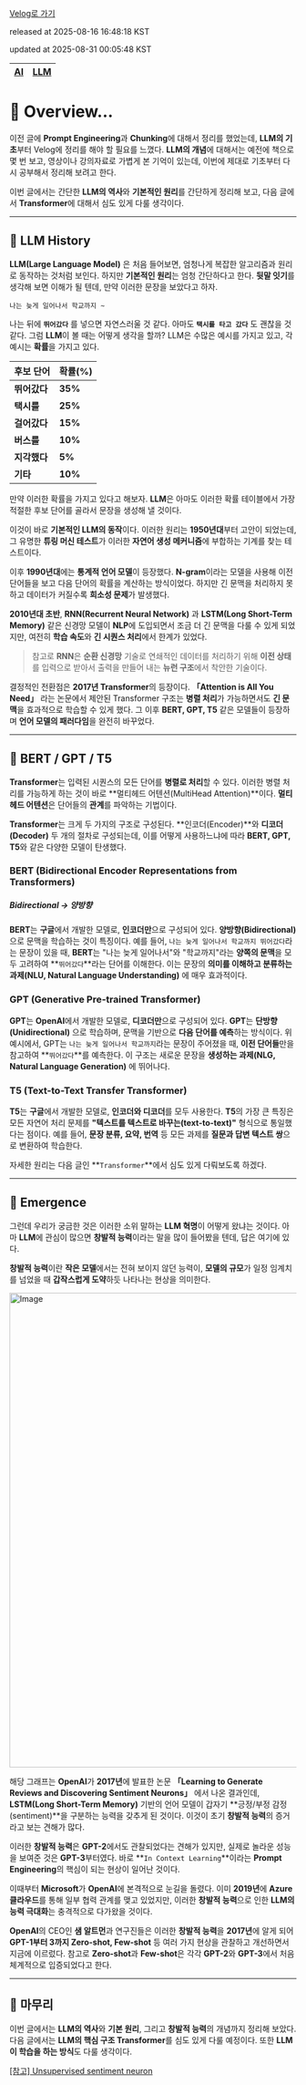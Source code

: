 [Velog로 가기](https://velog.io/@choi-hyk/LLM-Overview)

released at 2025-08-16 16:48:18 KST

updated at 2025-08-31 00:05:48 KST

|[AI](https://velog.io/tags/AI)|[LLM](https://velog.io/tags/LLM)|
|----|----|

# 📖 Overview...

이전 글에 **Prompt Engineering**과 **Chunking**에 대해서 정리를 했었는데, **LLM의 기초**부터 Velog에 정리를 해야 할 필요를 느꼈다. **LLM의 개념**에 대해서는 예전에 책으로 몇 번 보고, 영상이나 강의자료로 가볍게 본 기억이 있는데, 이번에 제대로 기초부터 다시 공부해서 정리해 보려고 한다.

이번 글에서는 간단한 **LLM의 역사**와 **기본적인 원리**를 간단하게 정리해 보고, 다음 글에서 **Transformer**에 대해서 심도 있게 다룰 생각이다.

---

## 📜 LLM History

**LLM(Large Language Model)** 은 처음 들어보면, 엄청나게 복잡한 알고리즘과 원리로 동작하는 것처럼 보인다. 하지만 **기본적인 원리**는 엄청 간단하다고 한다. **뒷말 잇기**를 생각해 보면 이해가 될 텐데, 만약 이러한 문장을 보았다고 하자.

`나는 늦게 일어나서 학교까지 ~`

나는 뒤에 **`뛰어갔다`** 를 넣으면 자연스러울 것 같다. 아마도 **`택시를 타고 갔다`** 도 괜찮을 것 같다. 그럼 **LLM**이 볼 때는 어떻게 생각을 할까? LLM은 수많은 예시를 가지고 있고, 각 예시는 **확률**을 가지고 있다.

| 후보 단어    | 확률(%)   |
| -------- | ------- |
| **뛰어갔다** | **35%** |
| **택시를**  | **25%** |
| **걸어갔다** | **15%** |
| **버스를**  | **10%** |
| **지각했다** | **5%**  |
| **기타**   | **10%** |

만약 이러한 확률을 가지고 있다고 해보자. **LLM**은 아마도 이러한 확률 테이블에서 가장 적절한 후보 단어를 골라서 문장을 생성해 낼 것이다.

이것이 바로 **기본적인 LLM의 동작**이다. 이러한 원리는 **1950년대**부터 고안이 되었는데, 그 유명한 **튜링 머신 테스트**가 이러한 **자연어 생성 메커니즘**에 부합하는 기계를 찾는 테스트이다.

이후 **1990년대**에는 **통계적 언어 모델**이 등장했다. **N-gram**이라는 모델을 사용해 이전 단어들을 보고 다음 단어의 확률을 계산하는 방식이었다. 하지만 긴 문맥을 처리하지 못하고 데이터가 커질수록 **희소성 문제**가 발생했다.

**2010년대 초반**, **RNN(Recurrent Neural Network)** 과 **LSTM(Long Short-Term Memory)** 같은 신경망 모델이 **NLP**에 도입되면서 조금 더 긴 문맥을 다룰 수 있게 되었지만, 여전히 **학습 속도**와 **긴 시퀀스 처리**에서 한계가 있었다.

> 참고로 **RNN**은 **순환 신경망** 기술로 연쇄적인 데이터를 처리하기 위해 **이전 상태**를 입력으로 받아서 출력을 만들어 내는 **뉴런 구조**에서 착안한 기술이다.

결정적인 전환점은 **2017년 Transformer**의 등장이다. **「Attention is All You Need」** 라는 논문에서 제안된 Transformer 구조는 **병렬 처리**가 가능하면서도 **긴 문맥**을 효과적으로 학습할 수 있게 했다. 그 이후 **BERT, GPT, T5** 같은 모델들이 등장하며 **언어 모델의 패러다임**을 완전히 바꾸었다.

---

## 🤖 BERT / GPT / T5

**Transformer**는 입력된 시퀀스의 모든 단어를 **병렬로 처리**할 수 있다. 이러한 병렬 처리를 가능하게 하는 것이 바로 **멀티헤드 어텐션(MultiHead Attention)**이다. **멀티헤드 어텐션**은 단어들의 **관계**를 파악하는 기법이다.

**Transformer**는 크게 두 가지의 구조로 구성된다. **인코더(Encoder)**와 **디코더(Decoder)** 두 개의 절차로 구성되는데, 이를 어떻게 사용하느냐에 따라 **BERT, GPT, T5**와 같은 다양한 모델이 탄생했다.

### BERT (Bidirectional Encoder Representations from Transformers)

##### Bidirectional → 양방향

**BERT**는 **구글**에서 개발한 모델로, **인코더만**으로 구성되어 있다. **양방향(Bidirectional)** 으로 문맥을 학습하는 것이 특징이다. 예를 들어, `나는 늦게 일어나서 학교까지 뛰어갔다`라는 문장이 있을 때, **BERT**는 "나는 늦게 일어나서"와 "학교까지"라는 **양쪽의 문맥**을 모두 고려하여 **`뛰어갔다`**라는 단어를 이해한다. 이는 문장의 **의미를 이해하고 분류하는 과제(NLU, Natural Language Understanding)** 에 매우 효과적이다.

### GPT (Generative Pre-trained Transformer)

**GPT**는 **OpenAI**에서 개발한 모델로, **디코더만**으로 구성되어 있다. **GPT**는 **단방향(Unidirectional)** 으로 학습하며, 문맥을 기반으로 **다음 단어를 예측**하는 방식이다. 위 예시에서, GPT는 `나는 늦게 일어나서 학교까지`라는 문장이 주어졌을 때, **이전 단어들**만을 참고하여 \*\*`뛰어갔다`\*\*를 예측한다. 이 구조는 새로운 문장을 **생성하는 과제(NLG, Natural Language Generation)** 에 뛰어나다.

### T5 (Text-to-Text Transfer Transformer)

**T5**는 **구글**에서 개발한 모델로, **인코더와 디코더**를 모두 사용한다. **T5**의 가장 큰 특징은 모든 자연어 처리 문제를 **"텍스트를 텍스트로 바꾸는(text-to-text)"** 형식으로 통일했다는 점이다. 예를 들어, **문장 분류, 요약, 번역** 등 모든 과제를 **질문과 답변 텍스트 쌍**으로 변환하여 학습한다.

자세한 원리는 다음 글인 **`Transformer`**에서 심도 있게 다뤄보도록 하겠다.

---

## 🌟 Emergence

그런데 우리가 궁금한 것은 이러한 소위 말하는 **LLM 혁명**이 어떻게 왔냐는 것이다. 아마 **LLM**에 관심이 많으면 **창발적 능력**이라는 말을 많이 들어봤을 텐데, 답은 여기에 있다.

**창발적 능력**이란 **작은 모델**에서는 전혀 보이지 않던 능력이, **모델의 규모**가 일정 임계치를 넘었을 때 **갑작스럽게 도약**하듯 나타나는 현상을 의미한다.

<img width="1129" height="833" alt="Image" src="https://github.com/user-attachments/assets/0f419745-167a-4a72-ad47-a56d8ed5341b" />  

해당 그래프는 **OpenAI**가 **2017년**에 발표한 논문 **「Learning to Generate Reviews and Discovering Sentiment Neurons」** 에서 나온 결과인데, **LSTM(Long Short-Term Memory)** 기반의 언어 모델이 갑자기 **긍정/부정 감정(sentiment)**을 구분하는 능력을 갖추게 된 것이다. 이것이 초기 **창발적 능력**의 증거라고 보는 견해가 많다.

이러한 **창발적 능력**은 **GPT-2**에서도 관찰되었다는 견해가 있지만, 실제로 놀라운 성능을 보여준 것은 **GPT-3**부터였다. 바로 **`In Context Learning`**이라는 **Prompt Engineering**의 핵심이 되는 현상이 일어난 것이다.

이때부터 **Microsoft**가 **OpenAI**에 본격적으로 눈길을 돌렸다. 이미 **2019년**에 **Azure 클라우드**를 통해 일부 협력 관계를 맺고 있었지만, 이러한 **창발적 능력**으로 인한 **LLM의 능력 극대화**는 충격적으로 다가왔을 것이다.

**OpenAI**의 CEO인 **샘 알트먼**과 연구진들은 이러한 **창발적 능력**을 **2017년**에 알게 되어 **GPT-1부터 3까지 Zero-shot, Few-shot** 등 여러 가지 현상을 관찰하고 개선하면서 지금에 이르렀다. 참고로 **Zero-shot**과 **Few-shot**은 각각 **GPT-2**와 **GPT-3**에서 처음 체계적으로 입증되었다고 한다.

---

## 📌 마무리
이번 글에서는 **LLM의 역사**와 **기본 원리**, 그리고 **창발적 능력**의 개념까지 정리해 보았다. 다음 글에서는 **LLM의 핵심 구조 Transformer**를 심도 있게 다룰 예정이다. 또한 **LLM이 학습을 하는 방식**도 다룰 생각이다.

[[참고] Unsupervised sentiment neuron](https://openai.com/index/unsupervised-sentiment-neuron/)
